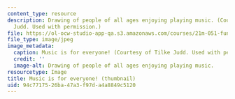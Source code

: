 ```yaml
---
content_type: resource
description: Drawing of people of all ages enjoying playing music. (Courtesy of Tilke
  Judd. Used with permission.)
file: https://ol-ocw-studio-app-qa.s3.amazonaws.com/courses/21m-051-fundamentals-of-music-spring-2007/94c7717526ba47a3f97da4a8849c5120_21m-051s07-th.jpg
file_type: image/jpeg
image_metadata:
  caption: Music is for everyone! (Courtesy of Tilke Judd. Used with permission.)
  credit: ''
  image-alt: Drawing of people of all ages enjoying playing music.
resourcetype: Image
title: Music is for everyone! (thumbnail)
uid: 94c77175-26ba-47a3-f97d-a4a8849c5120
---
```

